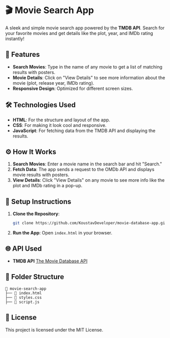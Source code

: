 # 🎬 Movie Search App

A sleek and simple movie search app powered by the **TMDB API**. Search for your favorite movies and get details like the plot, year, and IMDb rating instantly!

## 🚀 Features

- **Search Movies**: Type in the name of any movie to get a list of matching results with posters.
- **Movie Details**: Click on "View Details" to see more information about the movie (plot, release year, IMDb rating).
- **Responsive Design**: Optimized for different screen sizes.

## 🛠️ Technologies Used

- **HTML**: For the structure and layout of the app.
- **CSS**: For making it look cool and responsive.
- **JavaScript**: For fetching data from the TMDB API and displaying the results.

## ⚙️ How It Works

1. **Search Movies**: Enter a movie name in the search bar and hit "Search."
2. **Fetch Data**: The app sends a request to the OMDb API and displays movie results with posters.
3. **View Details**: Click "View Details" on any movie to see more info like the plot and IMDb rating in a pop-up.

## 🔑 Setup Instructions

1. **Clone the Repository**:
   ```bash
   git clone https://github.com/KoustavDeveloper/movie-database-app.git
   ```

2. **Run the App**: Open `index.html` in your browser.

## 🌐 API Used

- **TMDB API** [The Movie Database API](https://www.themoviedb.org/documentation/api)

## 📂 Folder Structure

```plaintext
📂 movie-search-app
├── 📄 index.html
├── 📄 styles.css
├── 📄 script.js
```

## 📜 License

This project is licensed under the MIT License.